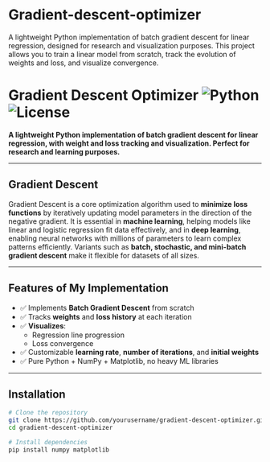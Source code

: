 # Gradient-descent-optimizer
A lightweight Python implementation of batch gradient descent for linear regression, designed for research and visualization purposes. This project allows you to train a linear model from scratch, track the evolution of weights and loss, and visualize convergence.
# Gradient Descent Optimizer ![Python](https://img.shields.io/badge/python-3.9+-blue) ![License](https://img.shields.io/badge/license-MIT-green)

**A lightweight Python implementation of batch gradient descent for linear regression, with weight and loss tracking and visualization. Perfect for research and learning purposes.**

---

## Gradient Descent

Gradient Descent is a core optimization algorithm used to **minimize loss functions** by iteratively updating model parameters in the direction of the negative gradient. It is essential in **machine learning**, helping models like linear and logistic regression fit data effectively, and in **deep learning**, enabling neural networks with millions of parameters to learn complex patterns efficiently. Variants such as **batch, stochastic, and mini-batch gradient descent** make it flexible for datasets of all sizes. 

---

## Features of My Implementation

- ✅ Implements **Batch Gradient Descent** from scratch  
- ✅ Tracks **weights** and **loss history** at each iteration  
- ✅ **Visualizes**:
  - Regression line progression  
  - Loss convergence  
- ✅ Customizable **learning rate**, **number of iterations**, and **initial weights**  
- ✅ Pure Python + NumPy + Matplotlib, no heavy ML libraries


---

## Installation

```bash
# Clone the repository
git clone https://github.com/yourusername/gradient-descent-optimizer.git
cd gradient-descent-optimizer

# Install dependencies
pip install numpy matplotlib
